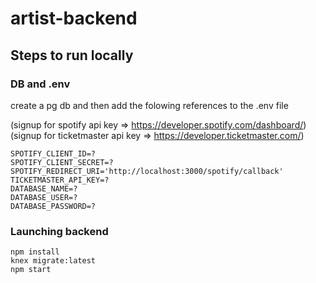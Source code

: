 # artist-backend

## Steps to run locally

### DB and .env

create a pg db and then add the folowing references to the .env file

(signup for spotify api key => https://developer.spotify.com/dashboard/)
(signup for ticketmaster api key => https://developer.ticketmaster.com/)

```.env
SPOTIFY_CLIENT_ID=?
SPOTIFY_CLIENT_SECRET=?
SPOTIFY_REDIRECT_URI='http://localhost:3000/spotify/callback'
TICKETMASTER_API_KEY=?
DATABASE_NAME=?
DATABASE_USER=?
DATABASE_PASSWORD=?
```

### Launching backend

`npm install`
<br/>
`knex migrate:latest`
<br/>
`npm start`
